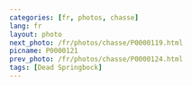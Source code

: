 ```yaml
---
categories: [fr, photos, chasse]
lang: fr
layout: photo
next_photo: /fr/photos/chasse/P0000119.html
picname: P0000121
prev_photo: /fr/photos/chasse/P0000124.html
tags: [Dead Springbock]
---
```

